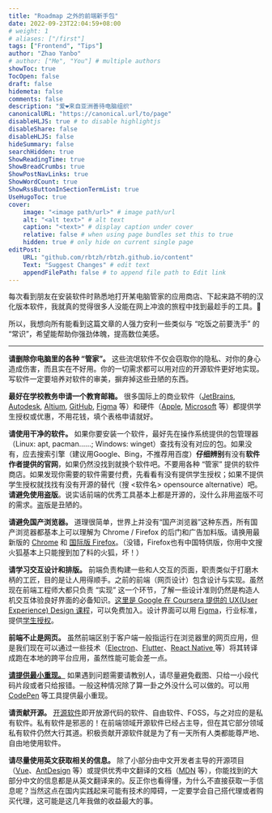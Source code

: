 ```yaml
---
title: "Roadmap 之外的前端新手包"
date: 2022-09-23T22:04:59+08:00
# weight: 1
# aliases: ["/first"]
tags: ["Frontend", "Tips"]
author: "Zhao Yanbo"
# author: ["Me", "You"] # multiple authors
showToc: true
TocOpen: false
draft: false
hidemeta: false
comments: false
description: "爱❤️来自亚洲善待电脑组织"
canonicalURL: "https://canonical.url/to/page"
disableHLJS: true # to disable highlightjs
disableShare: false
disableHLJS: false
hideSummary: false
searchHidden: true
ShowReadingTime: true
ShowBreadCrumbs: true
ShowPostNavLinks: true
ShowWordCount: true
ShowRssButtonInSectionTermList: true
UseHugoToc: true
cover:
    image: "<image path/url>" # image path/url
    alt: "<alt text>" # alt text
    caption: "<text>" # display caption under cover
    relative: false # when using page bundles set this to true
    hidden: true # only hide on current single page
editPost:
    URL: "github.com/rbtzh/rbtzh.github.io/content"
    Text: "Suggest Changes" # edit text
    appendFilePath: false # to append file path to Edit link
---
```

每次看到朋友在安装软件时熟悉地打开某电脑管家的应用商店、下起来路不明的汉化版本软件，我就真的觉得很多人没能在网上冲浪的旅程中找到最趁手的工具。🤕

所以，我想向所有能看到这篇文章的人强力安利一些类似与 “吃饭之前要洗手” 的 “常识”，希望能帮助你强劲体魄，提高数位美感。

---

**请删除你电脑里的各种 “管家”。** 这些流氓软件不仅会窃取你的隐私、对你的身心造成伤害，而且实在不好用。你的一切需求都可以用对应的开源软件更好地实现。写软件一定要培养对软件的审美，摒弃掉这些丑陋的东西。

**最好在学校教务申请一个教育邮箱。** 很多国际上的商业软件（[JetBrains](https://www.jetbrains.com/community/education/#students), [Autodesk](https://www.autodesk.com/education/support), [Altium](https://education.altium.com/), [GitHub](https://education.github.com/pack), [Figma](https://www.figma.com/education/) 等）和硬件（[Apple](https://www.apple.com.cn/cn-edu/shop/education-pricing), [Microsoft](https://www.microsoftstore.com.cn/student) 等）都提供学生授权或优惠，不用花钱，填个表格申请就好。

**请使用干净的软件。** 如果你要安装一个软件，最好先在操作系统提供的包管理器（Linux: apt, pacman......; Windows: winget）查找有没有对应的包。如果没有，应去搜索引擎（建议用Google、Bing，不推荐用百度）**仔细辨别**有没有**软件作者提供的官网**，如果仍然没找到就换个软件吧。不要用各种 “管家” 提供的软件商店。如果发现你需要的软件需要付费，先看看有没有提供学生授权；如果不提供学生授权就找找有没有开源的替代（搜 <软件名> opensource alternative）吧。**请避免使用盗版**。说实话前端的优秀工具基本上都是开源的，没什么非用盗版不可的需求。盗版是丑陋的。

**请避免国产浏览器。** 道理很简单，世界上并没有“国产浏览器”这种东西，所有国产浏览器都基本上可以理解为 Chrome / Firefox 的后门和广告加料版。请换用最新版的 [Chrome](https://www.google.com/chrome/) 和 [国际版 Firefox](https://www.mozilla.org/en-US/firefox/new/)。（没错，Firefox也有中国特供版，你用中文搜火狐基本上只能搜到加了料的火狐，坏！）

**请学习交互设计和排版。** 前端负责构建一些和人交互的页面，职责类似于打磨木柄的工匠，目的是让人用得顺手。之前的前端（网页设计）包含设计与实现。虽然现在前端工程师大都只负责 “实现” 这一个环节，了解一些设计准则仍然是构造人机交互体验良好界面的必备知识。[这里是 Google 在 Coursera 提供的 UX(User Experience) Design 课程](https://www.coursera.org/professional-certificates/google-ux-design)，可以免费加入。设计界面可以用 [Figma](http://figma.com/)，行业标准，提供[学生授权](https://www.figma.com/education/)。

**前端不止是网页。** 虽然前端区别于客户端一般指运行在浏览器里的网页应用，但是我们现在可以通过一些技术（[Electron](https://www.electronjs.org/)、[Flutter](https://flutter.dev/)、[React Native ](https://reactnative.dev/)等）将其转译成跑在本地的跨平台应用，虽然性能可能会差一点。

**[请提供最小重现。](https://antfu.me/posts/why-reproductions-are-required-zh)** 如果遇到问题需要请教别人，请尽量避免截图、只给一小段代码片段或者只给报错。一般这种情况除了算一卦之外没什么可以做的。可以用 [CodePen](https://codepen.io/) 等工具提供最小重现。

**请贡献开源。** [开源软件](https://en.wikipedia.org/wiki/Free_and_open-source_software)即开放源代码的软件、自由软件、FOSS，与之对应的是私有软件。私有软件是邪恶的！在前端领域开源软件已经占主导，但在其它部分领域私有软件仍然大行其道。积极贡献开源软件就是为了有一天所有人类都能尊严地、自由地使用软件。

**请尽量使用英文获取相关的信息。** 除了小部分由中文开发者主导的开源项目（[Vue](https://cn.vuejs.org/)、[AntDesign](https://ant.design) 等）或提供优秀中文翻译的文档（[MDN](https://developer.mozilla.org/zh-CN/) 等），你能找到的大部分中文的信息都是从英文翻译来的。反正你也看得懂，为什么不直接获取一手信息呢？当然这点在国内实践起来可能有技术的障碍，一定要学会自己搭代理或者购买代理，这可能是这几年我做的收益最大的事。

